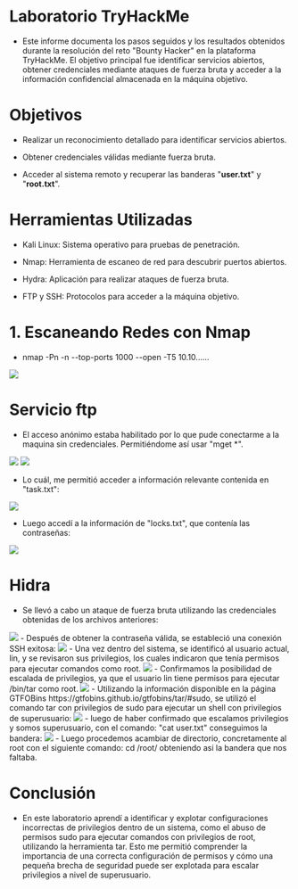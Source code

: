 # Laboratorio TryHackMe

- Este informe documenta los pasos seguidos y los resultados obtenidos durante la resolución del reto "Bounty Hacker" en la plataforma TryHackMe. El objetivo principal fue identificar servicios abiertos, obtener credenciales mediante ataques de fuerza bruta y acceder a la información confidencial almacenada en la máquina objetivo.

# Objetivos

- Realizar un reconocimiento detallado para identificar servicios abiertos.

- Obtener credenciales válidas mediante fuerza bruta.

- Acceder al sistema remoto y recuperar las banderas "**user.txt**" y "**root.txt**".

# Herramientas Utilizadas

- Kali Linux: Sistema operativo para pruebas de penetración.

- Nmap: Herramienta de escaneo de red para descubrir puertos abiertos.

- Hydra: Aplicación para realizar ataques de fuerza bruta.

- FTP y SSH: Protocolos para acceder a la máquina objetivo.

# 1. Escaneando Redes con Nmap

- nmap -Pn -n --top-ports 1000 --open -T5 10.10......
<img src="nmap.png">

# Servicio ftp 

- El acceso anónimo estaba habilitado por lo que pude conectarme a la maquina sin credenciales. Permitiéndome así usar "mget *".
<img src="ftp.png">
<img src="Ftp anonymous.png">


- Lo cuál, me permitió acceder a información relevante contenida en "task.txt":
<img src="task.png">

- Luego accedí a la información de "locks.txt", que contenía las contraseñas:
<img src="locks.png">

# Hidra
- Se llevó a cabo un ataque de fuerza bruta utilizando las credenciales obtenidas de los archivos anteriores:
<img src="hidra2.png">
- Después de obtener la contraseña válida, se estableció una conexión SSH exitosa:
<img src="hidra.png">
- Una vez dentro del sistema, se identificó al usuario actual, lin, y se revisaron sus privilegios, los cuales indicaron que tenía permisos para ejecutar comandos como root.
<img src="hidra3.png">
- Confirmamos la posibilidad de escalada de privilegios, ya que el usuario lin tiene permisos para ejecutar /bin/tar como root.
<img src="hidra4.png">
- Utilizando la información disponible en la página GTFOBins https://gtfobins.github.io/gtfobins/tar/#sudo, se utilizó el comando tar con privilegios de sudo para ejecutar un shell con privilegios de superusuario:
<img src="hidra6.png">
- luego de haber confirmado que escalamos privilegios y somos superusuario, con el comando: "cat user.txt" conseguimos la bandera:
<img src="hidra7.png">
- Luego procedemos acambiar de directorio, concretamente al root con el siguiente comando: cd /root/ obteniendo asi la bandera que nos faltaba.

# Conclusión 
- En este laboratorio aprendí a identificar y explotar configuraciones incorrectas de privilegios dentro de un sistema, como el abuso de permisos sudo para ejecutar comandos con privilegios de root, utilizando la herramienta tar. Esto me permitió comprender la importancia de una correcta configuración de permisos y cómo una pequeña brecha de seguridad puede ser explotada para escalar privilegios a nivel de superusuario.
